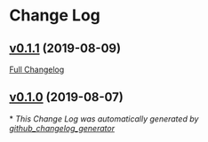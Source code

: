 # Change Log

## [v0.1.1](https://github.com/timCF/calculus/tree/v0.1.1) (2019-08-09)
[Full Changelog](https://github.com/timCF/calculus/compare/v0.1.0...v0.1.1)

## [v0.1.0](https://github.com/timCF/calculus/tree/v0.1.0) (2019-08-07)


\* *This Change Log was automatically generated by [github_changelog_generator](https://github.com/skywinder/Github-Changelog-Generator)*